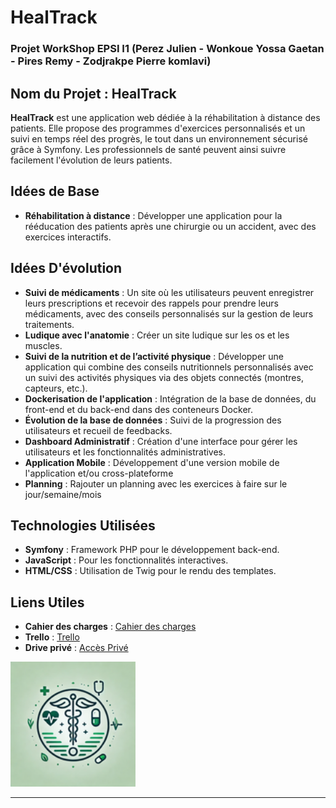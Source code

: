 # HealTrack

### Projet WorkShop EPSI I1 (Perez Julien - Wonkoue Yossa Gaetan - Pires Remy -  Zodjrakpe Pierre komlavi)

## Nom du Projet : **HealTrack**

**HealTrack** est une application web dédiée à la réhabilitation à distance des patients. Elle propose des programmes d'exercices personnalisés et un suivi en temps réel des progrès, le tout dans un environnement sécurisé grâce à Symfony. Les professionnels de santé peuvent ainsi suivre facilement l'évolution de leurs patients.

## Idées de Base

- **Réhabilitation à distance** : Développer une application pour la rééducation des patients après une chirurgie ou un accident, avec des exercices interactifs.

## Idées D'évolution

- **Suivi de médicaments** : Un site où les utilisateurs peuvent enregistrer leurs prescriptions et recevoir des rappels pour prendre leurs médicaments, avec des conseils personnalisés sur la gestion de leurs traitements.
- **Ludique avec l'anatomie** : Créer un site ludique sur les os et les muscles.
- **Suivi de la nutrition et de l’activité physique** : Développer une application qui combine des conseils nutritionnels personnalisés avec un suivi des activités physiques via des objets connectés (montres, capteurs, etc.).
- **Dockerisation de l'application** : Intégration de la base de données, du front-end et du back-end dans des conteneurs Docker.
- **Évolution de la base de données** : Suivi de la progression des utilisateurs et recueil de feedbacks.
- **Dashboard Administratif** : Création d'une interface pour gérer les utilisateurs et les fonctionnalités administratives.
- **Application Mobile** : Développement d'une version mobile de l'application et/ou cross-plateforme
- **Planning** : Rajouter un planning avec les exercices à faire sur le jour/semaine/mois 

## Technologies Utilisées

- **Symfony** : Framework PHP pour le développement back-end.
- **JavaScript** : Pour les fonctionnalités interactives.
- **HTML/CSS** : Utilisation de Twig pour le rendu des templates.

## Liens Utiles

- **Cahier des charges** : [Cahier des charges](https://docs.google.com/document/d/1cY1b-kYQ8hzLeg0WSyCEYE7bf73GPYdtnn_oQvXKYLQ/edit?usp=sharing)
- **Trello** : [Trello](https://trello.com/invite/6703abdcd0ab2e79f136da6a/ATTI1ae67cceef638fd4d7c443348ed45da85E3ACE9C)
- **Drive privé** : [Accès Privé](https://drive.google.com/drive/folders/1K7TxmXnFjC4-9ml0TnkI60Nr9G_SMMeG?usp=drive_link)

<img src="https://github.com/Yuubitsume/HealTrack/blob/main/logo_Heal-Track.png" alt="Logo HealTrack" width="200" />

---

